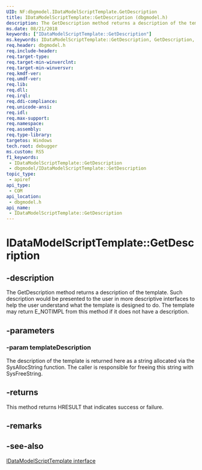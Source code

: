 ```yaml
---
UID: NF:dbgmodel.IDataModelScriptTemplate.GetDescription
title: IDataModelScriptTemplate::GetDescription (dbgmodel.h)
description: The GetDescription method returns a description of the template.
ms.date: 08/21/2018
keywords: ["IDataModelScriptTemplate::GetDescription"]
ms.keywords: IDataModelScriptTemplate::GetDescription, GetDescription, IDataModelScriptTemplate.GetDescription, IDataModelScriptTemplate::GetDescription, IDataModelScriptTemplate.GetDescription
req.header: dbgmodel.h
req.include-header: 
req.target-type: 
req.target-min-winverclnt: 
req.target-min-winversvr: 
req.kmdf-ver: 
req.umdf-ver: 
req.lib: 
req.dll: 
req.irql: 
req.ddi-compliance: 
req.unicode-ansi: 
req.idl: 
req.max-support: 
req.namespace: 
req.assembly: 
req.type-library: 
targetos: Windows
tech.root: debugger
ms.custom: RS5
f1_keywords:
 - IDataModelScriptTemplate::GetDescription
 - dbgmodel/IDataModelScriptTemplate::GetDescription
topic_type:
 - apiref
api_type:
 - COM
api_location:
 - dbgmodel.h
api_name:
 - IDataModelScriptTemplate::GetDescription
---
```


# IDataModelScriptTemplate::GetDescription


## -description

The GetDescription method returns a description of the template. Such description would be presented to the user in more descriptive interfaces to help the user understand what the template is designed to do. The template may return E_NOTIMPL from this method if it does not have a description.

## -parameters

### -param templateDescription

The description of the template is returned here as a string allocated via the SysAllocString function. The caller is responsible for freeing this string with SysFreeString.

## -returns

This method returns HRESULT that indicates success or failure.

## -remarks

## -see-also

[IDataModelScriptTemplate interface](nn-dbgmodel-idatamodelscripttemplate.md)

